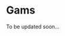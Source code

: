 # Gams

<!---Original Wiki does list this software but does not have information--->

To be updated soon...